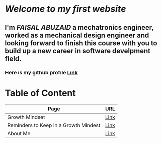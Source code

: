 # *Welcome to my first website*

## I'm _FAISAL ABUZAID_ a mechatronics engineer, worked as a mechanical design engineer and looking forward to finish this course with you to build up a new career in software develpment field.

### Here is my github profile [Link](https://github.com/faisalabuzaid)




# Table of Content 

 Page | URL
 ---- | ----
 Growth Mindset  | [Link](https://github.com/faisalabuzaid)
  Reminders to Keep in a Growth Mindest| [Link](https://github.com/faisalabuzaid)
   About Me | [Link](https://github.com/faisalabuzaid)
